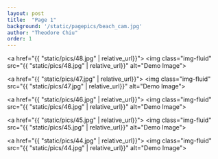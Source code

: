 ```yaml
---
layout: post
title:  "Page 1"
background: '/static/pagepics/beach_cam.jpg'
author: "Theodore Chiu"
order: 1
---
```


<a href="{{ "static/pics/48.jpg" | relative_url}}">
	<img class="img-fluid" src="{{ "static/pics/48.jpg" | relative_url}}" alt="Demo Image">
</a>

<a href="{{ "static/pics/47.jpg" | relative_url}}">
	<img class="img-fluid" src="{{ "static/pics/47.jpg" | relative_url}}" alt="Demo Image">
</a>

<a href="{{ "static/pics/46.jpg" | relative_url}}">
	<img class="img-fluid" src="{{ "static/pics/46.jpg" | relative_url}}" alt="Demo Image">
</a>

<a href="{{ "static/pics/45.jpg" | relative_url}}">
	<img class="img-fluid" src="{{ "static/pics/45.jpg" | relative_url}}" alt="Demo Image">
</a>

<a href="{{ "static/pics/44.jpg" | relative_url}}">
	<img class="img-fluid" src="{{ "static/pics/44.jpg" | relative_url}}" alt="Demo Image">
</a>

